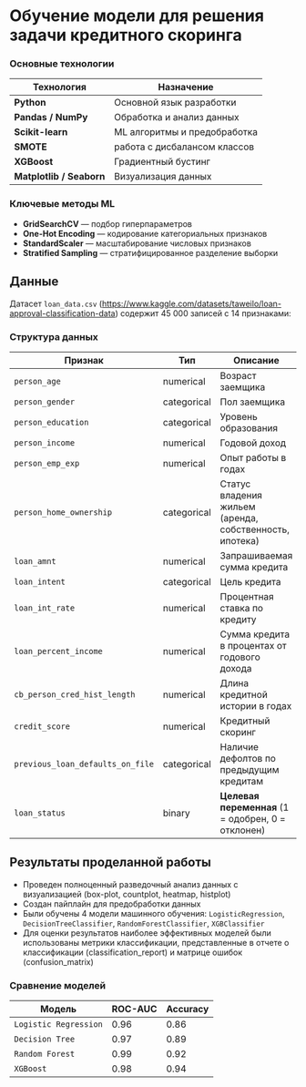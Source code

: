# Обучение модели для решения задачи кредитного скоринга
### Основные технологии
| Технология | Назначение |
|------------|------------|
| **Python** | Основной язык разработки |
| **Pandas / NumPy** | Обработка и анализ данных |
| **Scikit-learn** | ML алгоритмы и предобработка |
| **SMOTE** | работа с дисбалансом классов |
| **XGBoost** | Градиентный бустинг |
| **Matplotlib / Seaborn** | Визуализация данных |
### Ключевые методы ML
- **GridSearchCV** — подбор гиперпараметров
- **One-Hot Encoding** — кодирование категориальных признаков
- **StandardScaler** — масштабирование числовых признаков
- **Stratified Sampling** — стратифицированное разделение выборки
## Данные

Датасет `loan_data.csv` (https://www.kaggle.com/datasets/taweilo/loan-approval-classification-data) содержит 45 000 записей с 14 признаками:

### Структура данных
| Признак | Тип | Описание |
|---------|-----|----------|
| `person_age` | numerical | Возраст заемщика |
| `person_gender` | categorical | Пол заемщика |
| `person_education` | categorical | Уровень образования |
| `person_income` | numerical | Годовой доход |
| `person_emp_exp` | numerical | Опыт работы в годах |
| `person_home_ownership` | categorical | Статус владения жильем (аренда, собственность, ипотека) |
| `loan_amnt` | numerical | Запрашиваемая сумма кредита |
| `loan_intent` | categorical | Цель кредита |
| `loan_int_rate` | numerical | Процентная ставка по кредиту |
| `loan_percent_income` | numerical | Сумма кредита в процентах от годового дохода |
| `cb_person_cred_hist_length` | numerical | Длина кредитной истории в годах |
| `credit_score` | numerical | Кредитный скоринг |
| `previous_loan_defaults_on_file` | categorical | Наличие дефолтов по предыдущим кредитам |
| `loan_status` | binary | **Целевая переменная** (1 = одобрен, 0 = отклонен) |
## Результаты проделанной работы
- Проведен полноценный разведочный анализ данных с визуализацией (box-plot, countplot, heatmap, histplot)
- Создан пайплайн для предобработки данных
- Были обучены 4 модели машинного обучения: ```LogisticRegression```, ```DecisionTreeClassifier```, ```RandomForestClassifier```, ```XGBClassifier```
- Для оценки результатов наиболее эффективных моделей были использованы метрики классификации, представленные в отчете о классификации (classification_report) и матрице ошибок (confusion_matrix)
### Сравнение моделей
| Модель | ROC-AUC | Accuracy |
|---------|-----|----------|
| `Logistic Regression` | 0.96 | 0.86 |
| `Decision Tree` | 0.97 | 0.89 |
| `Random Forest` |  0.99 | 0.92 |
| `XGBoost` | 0.98 | 0.94 |